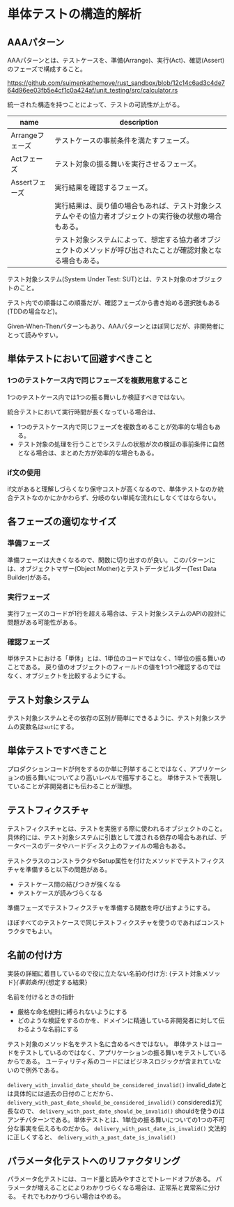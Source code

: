 # 単体テストの構造的解析

## AAAパターン

AAAパターンとは、テストケースを、準備(Arrange)、実行(Act)、確認(Assert)のフェーズで構成すること。

<https://github.com/suimenkathemove/rust_sandbox/blob/12c14c6ad3c4de764d96ee03fb5e4cf1c0a424af/unit_testing/src/calculator.rs>

統一された構造を持つことによって、テストの可読性が上がる。

| name            | description                                                                                                    |
| --------------- | -------------------------------------------------------------------------------------------------------------- |
| Arrangeフェーズ | テストケースの事前条件を満たすフェーズ。                                                                       |
| Actフェーズ     | テスト対象の振る舞いを実行させるフェーズ。                                                                     |
| Assertフェーズ  | 実行結果を確認するフェーズ。                                                                                   |
|                 | 実行結果は、戻り値の場合もあれば、テスト対象システムやその協力者オブジェクトの実行後の状態の場合もある。       |
|                 | テスト対象システムによって、想定する協力者オブジェクトのメソッドが呼び出されたことが確認対象となる場合もある。 |

テスト対象システム(System Under Test: SUT)とは、テスト対象のオブジェクトのこと。

テスト内での順番はこの順番だが、確認フェーズから書き始める選択肢もある(TDDの場合など)。

Given-When-Thenパターンもあり、AAAパターンとほぼ同じだが、非開発者にとって読みやすい。

## 単体テストにおいて回避すべきこと

### 1つのテストケース内で同じフェーズを複数用意すること

1つのテストケース内では1つの振る舞いしか検証すべきではない。

統合テストにおいて実行時間が長くなっている場合は、

- 1つのテストケース内で同じフェーズを複数含めることが効率的な場合もある。
- テスト対象の処理を行うことでシステムの状態が次の検証の事前条件に自然となる場合は、まとめた方が効率的な場合もある。

### if文の使用

if文があると理解しづらくなり保守コストが高くなるので、単体テストなのか統合テストなのかにかかわらず、分岐のない単純な流れにしなくてはならない。

## 各フェーズの適切なサイズ

### 準備フェーズ

準備フェーズは大きくなるので、関数に切り出すのが良い。
このパターンには、オブジェクトマザー(Object Mother)とテストデータビルダー(Test Data Builder)がある。

### 実行フェーズ

実行フェーズのコードが1行を超える場合は、テスト対象システムのAPIの設計に問題がある可能性がある。

### 確認フェーズ

単体テストにおける「単体」とは、1単位のコードではなく、1単位の振る舞いのことである。
戻り値のオブジェクトのフィールドの値を1つ1つ確認するのではなく、オブジェクトを比較するようにする。

## テスト対象システム

テスト対象システムとその依存の区別が簡単にできるように、テスト対象システムの変数名は`sut`にする。

## 単体テストですべきこと

プロダクションコードが何をするのか単に列挙することではなく、アプリケーションの振る舞いについてより高いレベルで描写すること。
単体テストで表現していることが非開発者にも伝わることが理想。

## テストフィクスチャ

テストフィクスチャとは、テストを実施する際に使われるオブジェクトのこと。
具体的には、テスト対象システムに引数として渡される依存の場合もあれば、データベースのデータやハードディスク上のファイルの場合もある。

テストクラスのコンストラクタやSetup属性を付けたメソッドでテストフィクスチャを準備すると以下の問題がある。

- テストケース間の結びつきが強くなる
- テストケースが読みづらくなる

準備フェーズでテストフィクスチャを準備する関数を呼び出すようにする。

ほぼすべてのテストケースで同じテストフィクスチャを使うのであればコンストラクタでもよい。

## 名前の付け方

実装の詳細に着目しているので役に立たない名前の付け方:
{テスト対象メソッド}_{事前条件}_{想定する結果}

名前を付けるときの指針

- 厳格な命名規則に縛られないようにする
- どのような検証をするのかを、ドメインに精通している非開発者に対して伝わるような名前にする

<!-- TODO: Unit Testing p.80 L5-L14 -->

テスト対象のメソッド名をテスト名に含めるべきではない。
単体テストはコードをテストしているのではなく、アプリケーションの振る舞いをテストしているからである。
ユーティリティ系のコードにはビジネスロジックが含まれていないので例外である。

`delivery_with_invalid_date_should_be_considered_invalid()`
invalid_dateとは具体的には過去の日付のことだから、
`delivery_with_past_date_should_be_considered_invalid()`
consideredは冗長なので、
`delivery_with_past_date_should_be_invalid()`
shouldを使うのはアンチパターンである。単体テストとは、1単位の振る舞いについての1つの不可分な事実を伝えるものだから。
`delivery_with_past_date_is_invalid()`
文法的に正しくすると、
`delivery_with_a_past_date_is_invalid()`

## パラメータ化テストへのリファクタリング

パラメータ化テストには、コード量と読みやすさとでトレードオフがある。
パラメータが増えることによりわかりづらくなる場合は、正常系と異常系に分ける。
それでもわかりづらい場合はやめる。
